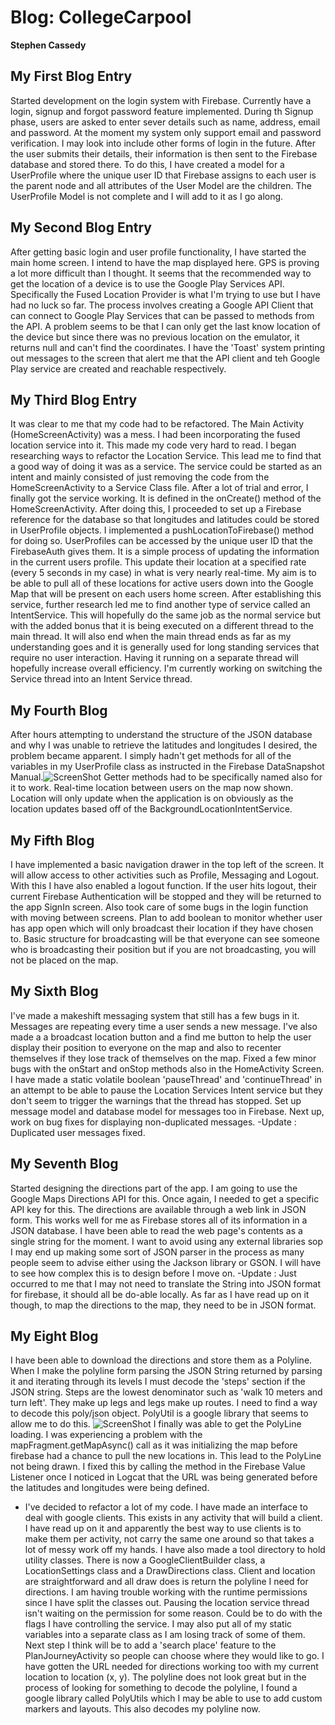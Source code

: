 # Blog: CollegeCarpool

**Stephen Cassedy**

## My First Blog Entry
Started development on the login system with Firebase. Currently have a login, signup and forgot password
feature implemented. During th Signup phase, users are asked to enter sever details such as name, address,
email and password. At the moment my system only support email and password verification. I may look into
include other forms of login in the future. After the user submits their details, their information is then
sent to the Firebase database and stored there. To do this, I have created a model for a UserProfile where the
unique user ID that Firebase assigns to each user is the parent node and all attributes of the User Model are
the children. The UserProfile Model is not complete and I will add to it as I go along.

## My Second Blog Entry
After getting basic login and user profile functionality, I have started the main home screen. I intend to have the 
map displayed here. GPS is proving a lot more difficult than I thought. It seems that the recommended way to get the
location of a device is to use the Google Play Services API. Specifically the Fused Location Provider is what I'm trying
to use but I have had no luck so far. The process involves creating a Google API Client that can connect to Google
Play Services that can be passed to methods from the API. A problem seems to be that I can only get the last know location
of the device but since there was no previous location on the emulator, it returns null and can't find the 
coordinates. I have the 'Toast' system printing out messages to the screen that alert me that the API client
and teh Google Play service are created and reachable respectively.

## My Third Blog Entry
It was clear to me that my code had to be refactored. The Main Activity (HomeScreenActivity) was a mess. I had been
incorporating the fused location service into it. This made my code very hard to read. I began researching ways to refactor the Location
Service. This lead me to find that a good way of doing it was as a service. The service could be started as an intent and mainly
consisted of just removing the code from the HomeScreenActivity to a Service Class file. After a lot of trial and error, I finally got
the service working. It is defined in the onCreate() method of the HomeScreenActivity. After doing this, I proceeded to set up
a Firebase reference for the database so that longitudes and latitudes could be stored in UserProfile objects. I implemented a 
pushLocationToFirebase() method for doing so. UserProfiles can be accessed by the unique user ID that the FirebaseAuth gives them.
It is a simple process of updating the information in the current users profile. This update their location at a specified rate (every
5 seconds in my case) in what is very nearly real-time. My aim is to be able to pull all of these locations for active users down into
the Google Map that will be present on each users home screen. After establishing this service, further research led me to find another
type of service called an IntentService. This will hopefully do the same job as the normal service but with the added bonus that it is being
executed on a different thread to the main thread. It will also end when the main thread ends as far as my understanding goes and it is
generally used for long standing services that require no user interaction. Having it running on a separate thread will hopefully increase
overall efficiency. I'm currently working on switching the Service thread into an Intent Service thread.

## My Fourth Blog
After hours attempting to understand the structure of the JSON database and why I was unable to retrieve the latitudes and longitudes I desired,
the problem became apparent. I simply hadn't get methods for all of the variables in my UserProfile class as instructed in the Firebase DataSnapshot
Manual.![ScreenShot](https://gitlab.computing.dcu.ie/casseds2/2017-ca400-casseds2/raw/master/docs/blog/images/FirebaseDataSnapshotInstructions.PNG) Getter methods had to be specifically named
also for it to work. Real-time location between users on the map now shown. Location will only update when the application is on obviously as the location updates based off of the BackgroundLocationIntentService.

## My Fifth Blog
I have implemented a basic navigation drawer in the top left of the screen. It will allow access to other activities such as Profile, Messaging and Logout. With this I have also
enabled a logout function. If the user hits logout, their current Firebase Authentication will be stopped and they will be returned to the app SignIn screen. Also took
care of some bugs in the login function with moving between screens. Plan to add boolean to monitor whether user has app open which will only broadcast their location if
they have chosen to. Basic structure for broadcasting will be that everyone can see someone who is broadcasting their position but if you are not broadcasting, you will not be placed 
on the map.

## My Sixth Blog
I've made a makeshift messaging system that still has a few bugs in it. Messages are repeating every time a user sends a new message. I've also made a a broadcast location button
and a find me button to help the user display their position to everyone on the map and also to recenter themselves if they lose track of themselves on the map. Fixed a few minor bugs
with the onStart and onStop methods also in the HomeActivity Screen. I have made a static volatile boolean 'pauseThread' and 'continueThread' in an attempt to be able to pause
the Location Services Intent service but they don't seem to trigger the warnings that the thread has stopped. Set up message model and database model for messages too in Firebase.
Next up, work on bug fixes for displaying non-duplicated messages.
-Update : Duplicated user messages fixed.

## My Seventh Blog
Started designing the directions part of the app. I am going to use the Google Maps Directions API for this. Once again, I needed to get a specific API
key for this. The directions are available through a web link in JSON form. This works well for me as Firebase stores all of its information
in a JSON database. I have been able to read the web page's contents as a single string for the moment. I want to avoid using any external libraries
sop I may end up making some sort of JSON parser in the process as many people seem to advise either using the Jackson library or GSON.
I will have to see how complex this is to design before I move on.
-Update : Just occurred to me that I may not need to translate the String into JSON format for firebase, it should all be do-able locally.
          As far as I have read up on it though, to map the directions to the map, they need to be in JSON format.

## My Eight Blog
I have been able to download the directions and store them as a Polyline. When I make the polyline form parsing the JSON String returned
by parsing it and iterating through its levels I must decode the 'steps' section if the JSON string. Steps are the lowest denominator such
as 'walk 10 meters and turn left'. They make up legs and legs make up routes. I need to find a way to decode this poly/json object. PolyUtil is
a google library that seems to allow me to do this. ![ScreenShot](https://gitlab.computing.dcu.ie/casseds2/2017-ca400-casseds2/blob/Directions/docs/blog/images/FirstPolyLine.png)
I finally was able to get the PolyLine loading. I was experiencing a problem with the mapFragment.getMapAsync() call as it was initializing the map before firebase had a chance to pull the new locations in.
This lead to the PolyLine not being drawn. I fixed this by calling the method in the Firebase Value Listener once I noticed in Logcat that the URL was being generated before the 
latitudes and longitudes were being defined.

- I've decided to refactor a lot of my code. I have made an interface to deal with google clients. This exists in any activity that will build a client. I have read up on it and
apparently the best way to use clients is to make them per activity, not carry the same one around so that takes a lot of messy work off my hands. I have also made a tool directory to hold utility
classes. There is now a GoogleClientBuilder class, a LocationSettings class and a DrawDirections class. Client and location are straightforward and all draw does is
return the polyline I need for directions. I am having trouble working with the runtime permissions since I have split the classes out. Pausing the location service thread
isn't waiting on the permission for some reason. Could be to do with the flags I have controlling the service. I may also put all of my static variables into a
separate class as I am losing track of some of them. Next step I think will be to add a 'search place' feature to the PlanJourneyActivity so people can choose
where they would like to go. I have gotten the URL  needed for directions working too with my current location to location (x, y). The polyline does not look great
but in the process of looking for something to decode the polyline, I found a google library called PolyUtils which I may be able to use to add custom markers and
layouts. This also decodes my polyline now.



